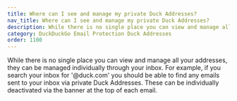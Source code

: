 ```yaml
---
title: Where can I see and manage my private Duck Addresses?
nav_title: Where can I see and manage my private Duck Addresses?
description: While there is no single place you can view and manage all your addresses, they can be managed individually through your inbox.
category: DuckDuckGo Email Protection Duck Addresses
order: 1100
---
```


While there is no single place you can view and manage all your addresses, they can be managed individually through your inbox. For example, if you search your inbox for '@duck.com' you should be able to find any emails sent to your inbox via private Duck Addresses. These can be individually deactivated via the banner at the top of each email.
